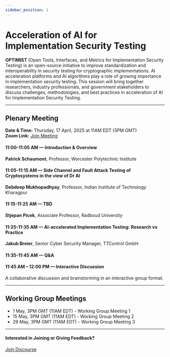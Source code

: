 ```yaml
---
sidebar_position: 1
---
```


# Acceleration of AI for Implementation Security Testing

**OPTIMIST**  (Open Tools, Interfaces, and Metrics for Implementation Security Testing) is an open-source initiative to improve standardization and interoperability in security testing for cryptographic implementations. AI acceleration platforms and AI algorithms play a role of growing importance in implementation security testing. This session will bring together researchers, industry professionals, and government stakeholders to discuss challenges, methodologies, and best practices in acceleration of AI for Implementation Security Testing.

---

## Plenary Meeting
**Date & Time:** Thursday, 17 April, 2025 at 11AM EDT (3PM GMT)  
**Zoom Link:** [Join Meeting](https://wpi.zoom.us/j/91072710391)

#### 11:00-11:05 AM — Introduction & Overview
**Patrick Schaumont**, Professor, Worcester Polytechnic Institute

#### 11:05-11:15 AM — Side Channel and Fault Attack Testing of Cryptosystems in the view of Dr AI
**Debdeep Mukhopadhyay**, Professor, Indian Institute of Technology Kharagpur

#### 11:15-11:25 AM — TBD
**Stjepan Picek**, Associate Professor, Radboud University

#### 11:25-11:35 AM — AI-accelerated Implementation Testing: Research vs Practice
**Jakub Breier**, Senior Cyber Security Manager, TTControl GmbH

#### 11:35-11:45 AM — Q&A

#### 11:45 AM – 12:00 PM — Interactive Discussion
A collaborative discussion and brainstorming in an interactive group format.

---

## Working Group Meetings

* 1 May, 3PM GMT (11AM EDT) - Working Group Meeting 1
* 15 May, 3PM GMT (11AM EDT) - Working Group Meeting 2
* 29 May, 3PM GMT (11AM EDT) - Working Group Meeting 3

---

#### Interested in Joining or Giving Feedback?

<div style={{ display: "flex", gap: "10px", marginTop: "10px", alignItems: "center", justifyContent: "left" }}>
  <a href="https://discourse.optimist-ose.org/"
     style={{
       display: "grid",
       placeItems: "center",
       padding: "8px 24px 16px", // Adjusted padding: top 8px, right/left 24px, bottom 16px
       background: "#0070f3",
       color: "white",
       textDecoration: "none",
       borderRadius: "8px",
       fontSize: "16px",
       fontWeight: "600",
       minWidth: "150px",
       height: "48px",
     }}>
    Join Discourse
  </a>
</div>
